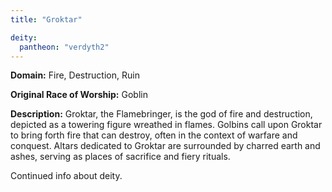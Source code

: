 ```yaml
---
title: "Groktar"

deity: 
  pantheon: "verdyth2"
---
```


**Domain:** Fire, Destruction, Ruin

**Original Race of Worship:** Goblin

**Description:** Groktar, the Flamebringer, is the god of fire and destruction, depicted as a towering figure wreathed in flames. Golbins call upon Groktar to bring forth fire that can destroy, often in the context of warfare and conquest. Altars dedicated to Groktar are surrounded by charred earth and ashes, serving as places of sacrifice and fiery rituals.

<!--more-->

<div class="todo">Continued info about deity.</div>